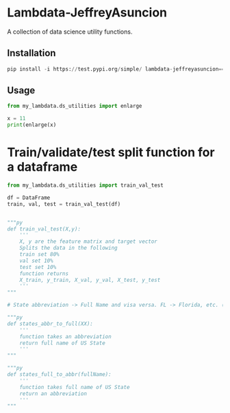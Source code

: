 # Lambdata-JeffreyAsuncion
A collection of data science utility functions.

## Installation

```py
pip install -i https://test.pypi.org/simple/ lambdata-jeffreyasuncion==0.0.14
```

## Usage

```py
from my_lambdata.ds_utilities import enlarge

x = 11
print(enlarge(x)
```

# Train/validate/test split function for a dataframe
```py
from my_lambdata.ds_utilities import train_val_test

df = DataFrame
train, val, test = train_val_test(df)


"""py
def train_val_test(X,y):
    '''
    X, y are the feature matrix and target vector
    Splits the data in the following 
    train set 80%
    val set 10%
    test set 10%
    function returns
    X_train, y_train, X_val, y_val, X_test, y_test
    '''
"""

# State abbreviation -> Full Name and visa versa. FL -> Florida, etc. (Handle Washington DC and territories like Puerto Rico etc.)

"""py
def states_abbr_to_full(XX):
    '''
    function takes an abbreviation
    return full name of US State
    '''
"""

"""py
def states_full_to_abbr(fullName):
    '''
    function takes full name of US State
    return an abbreviation
    '''
"""